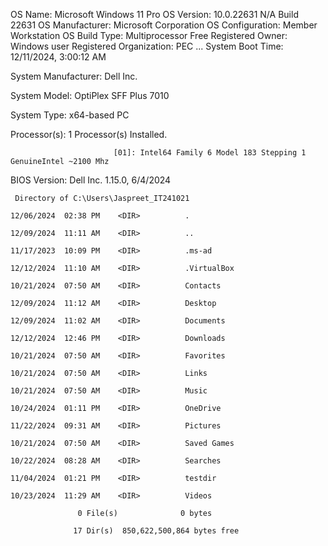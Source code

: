 OS Name:                   Microsoft Windows 11 Pro
OS Version:                10.0.22631 N/A Build 22631
OS Manufacturer:           Microsoft Corporation
OS Configuration:          Member Workstation
OS Build Type:             Multiprocessor Free
Registered Owner:          Windows user
Registered Organization:   PEC
...
System Boot Time:          12/11/2024, 3:00:12 AM

System Manufacturer:       Dell Inc.

System Model:              OptiPlex SFF Plus 7010

System Type:               x64-based PC

Processor(s):              1 Processor(s) Installed.

                           [01]: Intel64 Family 6 Model 183 Stepping 1 GenuineIntel ~2100 Mhz
BIOS Version:              Dell Inc. 1.15.0, 6/4/2024

```
 Directory of C:\Users\Jaspreet_IT241021

12/06/2024  02:38 PM    <DIR>          .

12/09/2024  11:11 AM    <DIR>          ..

11/17/2023  10:09 PM    <DIR>          .ms-ad

12/12/2024  11:10 AM    <DIR>          .VirtualBox

10/21/2024  07:50 AM    <DIR>          Contacts

12/09/2024  11:12 AM    <DIR>          Desktop

12/09/2024  11:02 AM    <DIR>          Documents

12/12/2024  12:46 PM    <DIR>          Downloads

10/21/2024  07:50 AM    <DIR>          Favorites

10/21/2024  07:50 AM    <DIR>          Links

10/21/2024  07:50 AM    <DIR>          Music

10/24/2024  01:11 PM    <DIR>          OneDrive

11/22/2024  09:31 AM    <DIR>          Pictures

10/21/2024  07:50 AM    <DIR>          Saved Games

10/22/2024  08:28 AM    <DIR>          Searches

11/04/2024  01:21 PM    <DIR>          testdir

10/23/2024  11:29 AM    <DIR>          Videos

               0 File(s)              0 bytes

              17 Dir(s)  850,622,500,864 bytes free
